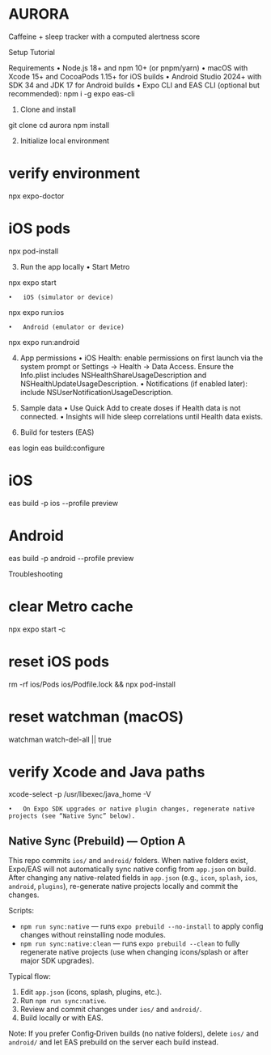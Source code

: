 # AURORA

Caffeine + sleep tracker with a computed alertness score

Setup Tutorial

Requirements
	•	Node.js 18+ and npm 10+ (or pnpm/yarn)
	•	macOS with Xcode 15+ and CocoaPods 1.15+ for iOS builds
	•	Android Studio 2024+ with SDK 34 and JDK 17 for Android builds
	•	Expo CLI and EAS CLI (optional but recommended):
npm i -g expo eas-cli

1) Clone and install

git clone <your-repo-url>
cd aurora
npm install

2) Initialize local environment

# verify environment
npx expo-doctor

# iOS pods
npx pod-install

3) Run the app locally
	•	Start Metro

npx expo start

	•	iOS (simulator or device)

npx expo run:ios

	•	Android (emulator or device)

npx expo run:android

4) App permissions
	•	iOS Health: enable permissions on first launch via the system prompt or Settings → Health → Data Access.
Ensure the Info.plist includes NSHealthShareUsageDescription and NSHealthUpdateUsageDescription.
	•	Notifications (if enabled later): include NSUserNotificationUsageDescription.

5) Sample data
	•	Use Quick Add to create doses if Health data is not connected.
	•	Insights will hide sleep correlations until Health data exists.

6) Build for testers (EAS)

eas login
eas build:configure
# iOS
eas build -p ios --profile preview
# Android
eas build -p android --profile preview

Troubleshooting

# clear Metro cache
npx expo start -c

# reset iOS pods
rm -rf ios/Pods ios/Podfile.lock && npx pod-install

# reset watchman (macOS)
watchman watch-del-all || true

# verify Xcode and Java paths
xcode-select -p
/usr/libexec/java_home -V

	•	On Expo SDK upgrades or native plugin changes, regenerate native projects (see “Native Sync” below).

## Native Sync (Prebuild) — Option A

This repo commits `ios/` and `android/` folders. When native folders exist, Expo/EAS will not automatically sync native config from `app.json` on build. After changing any native-related fields in `app.json` (e.g., `icon`, `splash`, `ios`, `android`, `plugins`), re-generate native projects locally and commit the changes.

Scripts:

- `npm run sync:native` — runs `expo prebuild --no-install` to apply config changes without reinstalling node modules.
- `npm run sync:native:clean` — runs `expo prebuild --clean` to fully regenerate native projects (use when changing icons/splash or after major SDK upgrades).

Typical flow:

1. Edit `app.json` (icons, splash, plugins, etc.).
2. Run `npm run sync:native`.
3. Review and commit changes under `ios/` and `android/`.
4. Build locally or with EAS.

Note: If you prefer Config‑Driven builds (no native folders), delete `ios/` and `android/` and let EAS prebuild on the server each build instead.
